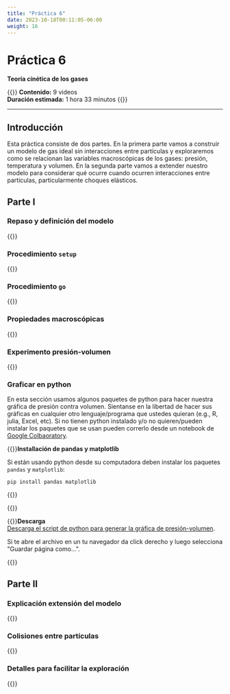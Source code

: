 ```yaml
---
title: "Práctica 6"
date: 2023-10-18T00:11:05-06:00
weight: 16
---
```


# Práctica 6

**Teoría cinética de los gases**

{{<hint info>}}
**Contenido:** 9 videos  
**Duración estimada:** 1 hora 33 minutos 
{{</hint>}}

---

## Introducción

Esta práctica consiste de dos partes. En la primera parte vamos a construir un modelo de gas ideal sin interacciones entre partículas y exploraremos como se relacionan las variables macroscópicas de los gases: presión, temperatura y volumen. En la segunda parte vamos a extender nuestro modelo para considerar qué ocurre cuando ocurren interacciones entre partículas, particularmente choques elásticos.

## Parte I

<!-- ![Modelo de gas ideal sin colisiones entre partículas](/img/gas-ideal-1.gif) -->


### Repaso y definición del modelo

{{<youtube id="7eF-dTDioSg">}}

### Procedimiento `setup`

{{<youtube id="OUyiEwX1R7w">}}

### Procedimiento `go`

{{<youtube id="NtiRfKE-IWs">}}

### Propiedades macroscópicas

{{<youtube id="xfibS7JCSoQ">}}

### Experimento presión-volumen

{{<youtube id="qFMhpRWAYE0">}}

### Graficar en python

En esta sección usamos algunos paquetes de python para hacer nuestra gráfica de presión contra volumen. Sientanse en la libertad de hacer sus gráficas en cualquier otro lenguaje/programa que ustedes quieran (e.g., R, julia, Excel, etc). Si no tienen python instalado y/o no quieren/pueden instalar los paquetes que se usan pueden correrlo desde un notebook de [Google Colbaoratory](https://colab.research.google.com/).

{{<hint warning>}}**Installación de pandas y matplotlib**  

Si están usando python desde su computadora deben instalar los paquetes `pandas` y `matplotlib`:

```
pip install pandas matplotlib
```
{{</hint>}}

{{<youtube id="k-dqCK9dSuo">}}

{{<hint info>}}**Descarga**  
[Descarga el script de python para generar la gráfica de presión-volumen](/descargas/presion-volumen.py). 

Si te abre el archivo en un tu navegador da click derecho y luego selecciona "Guardar página como...".

{{</hint>}}


<!-- ### Experimento presión-temperatura y gráfica en python -->

<!-- {{<youtube id="OjFquOndU88">}} -->

## Parte II

<!-- ![Modelo de gas ideal con colisiones entre partículas](/img/gas-ideal-1.gif) -->

### Explicación extensión del modelo

{{<youtube id="rhsZpp63Ot4">}}

### Colisiones entre partículas

{{<youtube id="2RgjIsOIOcI">}}

### Detalles para facilitar la exploración

{{<youtube id="rntmpSYri2w">}}
